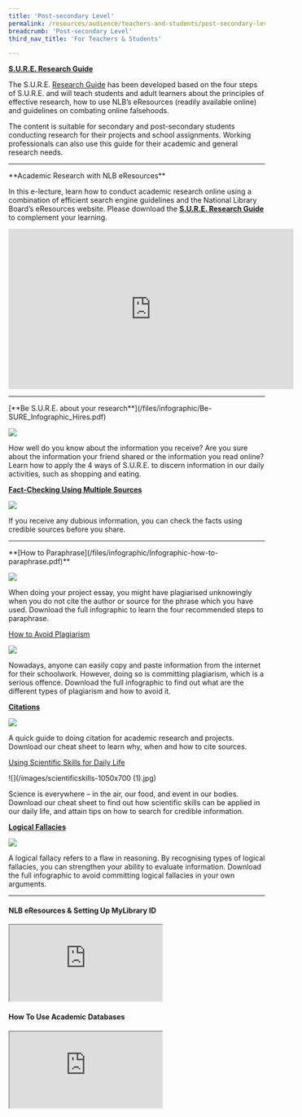 ```yaml
---
title: 'Post-secondary Level'
permalink: /resources/audience/teachers-and-students/post-secondary-level/
breadcrumb: 'Post-secondary Level'
third_nav_title: 'For Teachers & Students'

---
```



**[S.U.R.E. Research Guide](/blog/home-based-learning/dd00006)**

The S.U.R.E. [Research Guide](/blog/home-based-learning/dd00006) has been developed based on the four steps of S.U.R.E. and will teach students and adult learners about the principles of effective research, how to use NLB’s eResources (readily available online) and guidelines on combating online falsehoods.

The content is suitable for secondary and post-secondary students conducting research for their projects and school assignments. Working professionals can also use this guide for their academic and general research needs.

<hr>
**Academic Research with NLB eResources**

In this e-lecture, learn how to conduct academic research online using a combination of efficient search engine guidelines and the National Library Board’s eResources website. Please download the **[S.U.R.E. Research Guide](/blog/home-based-learning/dd00006)** to complement your learning.

<iframe width="560" height="315" src="https://www.youtube.com/embed/p2g2JAlRx6Y" title="YouTube video player" frameborder="0" allow="accelerometer; autoplay; clipboard-write; encrypted-media; gyroscope; picture-in-picture" allowfullscreen></iframe>

<HR>
[**Be S.U.R.E. about your research**](/files/infographic/Be-SURE_Infographic_Hires.pdf)

![](/images/besure-infographicheader-e1450169907842-1050x700.png)

How well do you know about the information you receive? Are you sure about the information your friend shared or the information you read online? Learn how to apply the 4 ways of S.U.R.E. to discern information in our daily activities, such as shopping and eating.

[**Fact-Checking Using Multiple Sources**](/files/infographic/Multiple-Sources-English_revised.pdf)

![](/images/multiple-sources-header.jpg)

If you receive any dubious information, you can check the facts using credible sources before you share.

<hr>
**[How to Paraphrase](/files/infographic/Infographic-how-to-paraphrase.pdf)**

![](/images/paraphrase-infoheader-e1450166736285-1050x700.jpg)

When doing your project essay, you might have plagiarised unknowingly when you do not cite the author or source for the phrase which you have used. Download the full infographic to learn the four recommended steps to paraphrase.

[How to Avoid Plagiarism](/files/infographic/NLB_infographic_AvoidPlagiarism.pdf)

![](/images/plagiarism-1050x700.jpg)

Nowadays, anyone can easily copy and paste information from the internet for their schoolwork. However, doing so is committing plagiarism, which is a serious offence. Download the full infographic to find out what are the different types of plagiarism and how to avoid it.

**[Citations](/files/infographic/Cheatsheet_Citation_25nov_.pdf)**

![](/images/citations-1050x700.jpg)

A quick guide to doing citation for academic research and projects. Download our cheat sheet to learn why, when and how to cite sources.

[Using Scientific Skills for Daily Life](/files/infographic/scientificskills-1050x700.png) 

![](/images/scientificskills-1050x700 (1).jpg)

Science is everywhere – in the air, our food, and event in our bodies. Download our cheat sheet to find out how scientific skills can be applied in our daily life, and attain tips on how to search for credible information.

**[Logical Fallacies](/files/infographic/LogicalFallaciesInfoG5FA.pdf)**

![](/images/logicalfallacy-infoheader-e1450167358786-1050x700.jpg)

A logical fallacy refers to a flaw in reasoning. By recognising types of logical fallacies, you can strengthen your ability to evaluate information. Download the full infographic to avoid committing logical fallacies in your own arguments.

<hr> 

#### NLB eResources & Setting Up MyLibrary ID

<div class="resp-container">
	<iframe class="resp-iframe" src="https://www.youtube.com/embed/3MsUaXed7Gg" gesture="media" allow="encrypted-media" allowfullscreen></iframe>
</div>

#### How To Use Academic Databases

<div class="resp-container">
	<iframe class="resp-iframe" src="https://www.youtube.com/embed/2H7JG9oaaXA" gesture="media" allow="encrypted-media" allowfullscreen></iframe>
</div>

